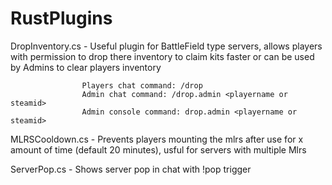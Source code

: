 # RustPlugins

DropInventory.cs - Useful plugin for BattleField type servers, allows players with permission to drop there inventory to claim kits faster or can be used by Admins to clear players inventory 
                     
                    Players chat command: /drop
                    Admin chat command: /drop.admin <playername or steamid>
                    Admin console command: drop.admin <playername or steamid>

MLRSCooldown.cs - Prevents players mounting the mlrs after use for x amount of time (default 20 minutes), usful for servers with multiple Mlrs

ServerPop.cs - Shows server pop in chat with !pop trigger

